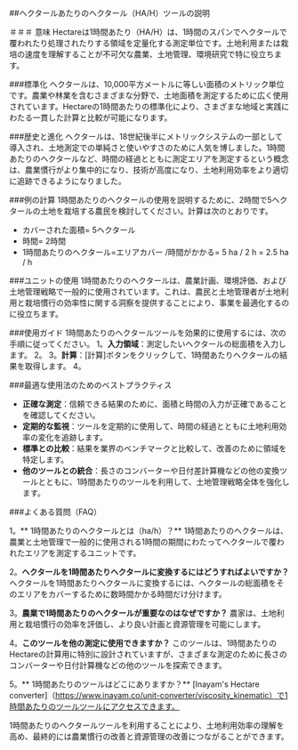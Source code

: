 ##ヘクタールあたりのヘクタール（HA/H）ツールの説明

＃＃＃ 意味
Hectareは1時間あたり（HA/H）は、1時間のスパンでヘクタールで覆われたり処理されたりする領域を定量化する測定単位です。土地利用または栽培の速度を理解することが不可欠な農業、土地管理、環境研究で特に役立ちます。

###標準化
ヘクタールは、10,000平方メートルに等しい面積のメトリック単位です。農業や林業を含むさまざまな分野で、土地面積を測定するために広く使用されています。Hectareの1時間あたりの標準化により、さまざまな地域と実践にわたる一貫した計算と比較が可能になります。

###歴史と進化
ヘクタールは、18世紀後半にメトリックシステムの一部として導入され、土地測定での単純さと使いやすさのために人気を博しました。1時間あたりのヘクタールなど、時間の経過とともに測定エリアを測定するという概念は、農業慣行がより集中的になり、技術が高度になり、土地利用効率をより適切に追跡できるようになりました。

###例の計算
1時間あたりのヘクタールの使用を説明するために、2時間で5ヘクタールの土地を栽培する農民を検討してください。計算は次のとおりです。
- カバーされた面積= 5ヘクタール
- 時間= 2時間
-  1時間あたりのヘクタール=エリアカバー /時間がかかる= 5 ha / 2 h = 2.5 ha / h

###ユニットの使用
1時間あたりのヘクタールは、農業計画、環境評価、および土地管理戦略で一般的に使用されています。これは、農民と土地管理者が土地利用と栽培慣行の効率性に関する洞察を提供することにより、事業を最適化するのに役立ちます。

###使用ガイド
1時間あたりのヘクタールツールを効果的に使用するには、次の手順に従ってください。
1。**入力領域**：測定したいヘクタールの総面積を入力します。
2。
3。**計算**：[計算]ボタンをクリックして、1時間あたりヘクタールの結果を取得します。
4。

###最適な使用法のためのベストプラクティス
-  **正確な測定**：信頼できる結果のために、面積と時間の入力が正確であることを確認してください。
-  **定期的な監視**：ツールを定期的に使用して、時間の経過とともに土地利用効率の変化を追跡します。
-  **標準との比較**：結果を業界のベンチマークと比較して、改善のために領域を特定します。
-  **他のツールとの統合**：長さのコンバーターや日付差計算機などの他の変換ツールとともに、1時間あたりのツールを利用して、土地管理戦略全体を強化します。

###よくある質問（FAQ）

1。** 1時間あたりのヘクタールとは（ha/h）？**
1時間あたりのヘクタールは、農業と土地管理で一般的に使用される1時間の期間にわたってヘクタールで覆われたエリアを測定するユニットです。

2。**ヘクタールを1時間あたりヘクタールに変換するにはどうすればよいですか？**
ヘクタールを1時間あたりヘクタールに変換するには、ヘクタールの総面積をそのエリアをカバーするために数時間かかる時間だけ分けます。

3。**農業で1時間あたりのヘクタールが重要なのはなぜですか？**
農家は、土地利用と栽培慣行の効率を評価し、より良い計画と資源管理を可能にします。

4。**このツールを他の測定に使用できますか？**
このツールは、1時間あたりのHectareの計算用に特別に設計されていますが、さまざまな測定のために長さのコンバーターや日付計算機などの他のツールを探索できます。

5。** 1時間あたりのツールはどこにありますか？**
[Inayam's Hectare converter]（https://www.inayam.co/unit-converter/viscosity_kinematic）で1時間あたりのツールツールにアクセスできます。

1時間あたりのヘクタールツールを利用することにより、土地利用効率の理解を高め、最終的には農業慣行の改善と資源管理の改善につながることができます。
